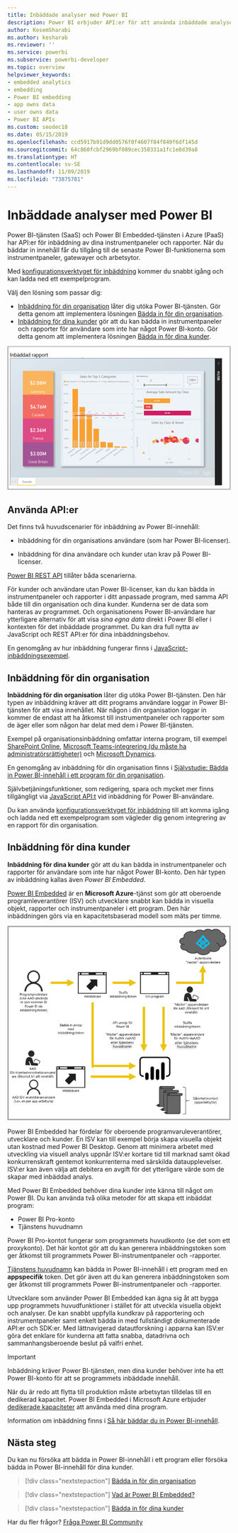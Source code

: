 ```yaml
---
title: Inbäddade analyser med Power BI
description: Power BI erbjuder API:er för att använda inbäddade analyser till dina instrumentpaneler och rapporter i program. Lär dig mer om inbäddning med Power BI både i en PaaS-miljö och en SaaS-miljö genom att använda programvara för inbäddad analys, inbäddade analysverktyg eller inbäddade Business Intelligence-verktyg.
author: KesemSharabi
ms.author: kesharab
ms.reviewer: ''
ms.service: powerbi
ms.subservice: powerbi-developer
ms.topic: overview
helpviewer_keywords:
- embedded analytics
- embedding
- Power BI embedding
- app owns data
- user owns data
- Power BI APIs
ms.custom: seodec18
ms.date: 05/15/2019
ms.openlocfilehash: ccd5917b91d9dd0576f0f4607f84f849f6df145d
ms.sourcegitcommit: 64c860fcbf2969bf089cec358331a1fc1e0d39a8
ms.translationtype: HT
ms.contentlocale: sv-SE
ms.lasthandoff: 11/09/2019
ms.locfileid: "73875781"
---
```

# <a name="embedded-analytics-with-power-bi"></a>Inbäddade analyser med Power BI

Power BI-tjänsten (SaaS) och Power BI Embedded-tjänsten i Azure (PaaS) har API:er för inbäddning av dina instrumentpaneler och rapporter. När du bäddar in innehåll får du tillgång till de senaste Power BI-funktionerna som instrumentpaneler, gatewayer och arbetsytor.

Med [konfigurationsverktyget för inbäddning](https://aka.ms/embedsetup) kommer du snabbt igång och kan ladda ned ett exempelprogram.

Välj den lösning som passar dig:

* [Inbäddning för din organisation](embedding.md#embedding-for-your-organization) låter dig utöka Power BI-tjänsten. Gör detta genom att implementera lösningen [Bädda in för din organisation](https://aka.ms/embedsetup/UserOwnsData).
* [Inbäddning för dina kunder](embedding.md#embedding-for-your-customers) gör att du kan bädda in instrumentpaneler och rapporter för användare som inte har något Power BI-konto. Gör detta genom att implementera lösningen [Bädda in för dina kunder](https://aka.ms/embedsetup/AppOwnsData).

![PBIE-exempel](media/what-can-you-do/what-can-you-do-02.png)

## <a name="use-apis"></a>Använda API:er

Det finns två huvudscenarier för inbäddning av Power BI-innehåll:
- Inbäddning för din organisations användare (som har Power BI-licenser). 
 
- Inbäddning för dina användare och kunder utan krav på Power BI-licenser. 

[Power BI REST API](https://docs.microsoft.com/rest/api/power-bi/) tillåter båda scenarierna.

För kunder och användare utan Power BI-licenser, kan du kan bädda in instrumentpaneler och rapporter i ditt anpassade program, med samma API både till din organisation och dina kunder. Kunderna ser de data som hanteras av programmet. Och organisationens Power BI-användare har ytterligare alternativ för att visa *sina egna data* direkt i Power BI eller i kontexten för det inbäddade programmet. Du kan dra full nytta av JavaScript och REST API:er för dina inbäddningsbehov.

En genomgång av hur inbäddning fungerar finns i [JavaScript-inbäddningsexempel](https://microsoft.github.io/PowerBI-JavaScript/demo/).

## <a name="embedding-for-your-organization"></a>Inbäddning för din organisation

**Inbäddning för din organisation** låter dig utöka Power BI-tjänsten. Den här typen av inbäddning kräver att ditt programs användare loggar in Power BI-tjänsten för att visa innehållet. När någon i din organisation loggar in kommer de endast att ha åtkomst till instrumentpaneler och rapporter som de äger eller som någon har delat med dem i Power BI-tjänsten.

Exempel på organisationsinbäddning omfattar interna program, till exempel [SharePoint Online](https://powerbi.microsoft.com/blog/integrate-power-bi-reports-in-sharepoint-online/), [Microsoft Teams-integrering (du måste ha administratörsrättigheter)](https://powerbi.microsoft.com/blog/power-bi-teams-up-with-microsoft-teams/) och [Microsoft Dynamics](https://docs.microsoft.com/dynamics365/customer-engagement/basics/add-edit-power-bi-visualizations-dashboard).

En genomgång av inbäddning för din organisation finns i [Självstudie: Bädda in Power BI-innehåll i ett program för din organisation](embed-sample-for-your-organization.md).

Självbetjäningsfunktioner, som redigering, spara och mycket mer finns tillgängligt via [JavaScript API:t](https://github.com/Microsoft/PowerBI-JavaScript) vid inbäddning för Power BI-användare.

Du kan använda [konfigurationsverktyget för inbäddning](https://aka.ms/embedsetup/UserOwnsData) till att komma igång och ladda ned ett exempelprogram som vägleder dig genom integrering av en rapport för din organisation.

## <a name="embedding-for-your-customers"></a>Inbäddning för dina kunder

**Inbäddning för dina kunder** gör att du kan bädda in instrumentpaneler och rapporter för användare som inte har något Power BI-konto. Den här typen av inbäddning kallas även *Power BI Embedded*.

[Power BI Embedded](azure-pbie-what-is-power-bi-embedded.md) är en **Microsoft Azure**-tjänst som gör att oberoende programleverantörer (ISV) och utvecklare snabbt kan bädda in visuella objekt, rapporter och instrumentpaneler i ett program. Den här inbäddningen görs via en kapacitetsbaserad modell som mäts per timme.

![Inbäddningsflöde för inbäddning för dina kunder](media/embedding/powerbi-embed-flow.png)

Power BI Embedded har fördelar för oberoende programvaruleverantörer, utvecklare och kunder. En ISV kan till exempel börja skapa visuella objekt utan kostnad med Power BI Desktop. Genom att minimera arbetet med utveckling via visuell analys uppnår ISV:er kortare tid till marknad samt ökad konkurrenskraft gentemot konkurrenterna med särskilda dataupplevelser. ISV:er kan även välja att debitera en avgift för det ytterligare värde som de skapar med inbäddad analys.

Med Power BI Embedded behöver dina kunder inte känna till något om Power BI. Du kan använda två olika metoder för att skapa ett inbäddat program:
- Power BI Pro-konto 
- Tjänstens huvudnamn 

Power BI Pro-kontot fungerar som programmets huvudkonto (se det som ett proxykonto). Det här kontot gör att du kan generera inbäddningstoken som ger åtkomst till programmets Power BI-instrumentpaneler och -rapporter.

[Tjänstens huvudnamn](embed-service-principal.md) kan bädda in Power BI-innehåll i ett program med en **appspecifik** token. Det gör även att du kan generera inbäddningstoken som ger åtkomst till programmets Power BI-instrumentpaneler och -rapporter.

Utvecklare som använder Power BI Embedded kan ägna sig åt att bygga upp programmets huvudfunktioner i stället för att utveckla visuella objekt och analyser. De kan snabbt uppfylla kundkrav på rapportering och instrumentpaneler samt enkelt bädda in med fullständigt dokumenterade API:er och SDK:er. Med lättnavigerad datautforskning i apparna kan ISV:er göra det enklare för kunderna att fatta snabba, datadrivna och sammanhangsberoende beslut på valfri enhet.

> [!IMPORTANT]
> Inbäddning kräver Power BI-tjänsten, men dina kunder behöver inte ha ett Power BI-konto för att se programmets inbäddade innehåll. 

När du är redo att flytta till produktion måste arbetsytan tilldelas till en dedikerad kapacitet. Power BI Embedded i Microsoft Azure erbjuder [dedikerade kapaciteter](azure-pbie-create-capacity.md) att använda med dina program.

Information om inbäddning finns i [Så här bäddar du in Power BI-innehåll](embed-sample-for-customers.md).

## <a name="next-steps"></a>Nästa steg

Du kan nu försöka att bädda in Power BI-innehåll i ett program eller försöka bädda in Power BI-innehåll för dina kunder.

> [!div class="nextstepaction"]
> [Bädda in för din organisation](embed-sample-for-your-organization.md)

> [!div class="nextstepaction"]
> [Vad är Power BI Embedded?](azure-pbie-what-is-power-bi-embedded.md)

> [!div class="nextstepaction"]
>[Bädda in för dina kunder](embed-sample-for-customers.md)

Har du fler frågor? [Fråga Power BI Community](https://community.powerbi.com/)
